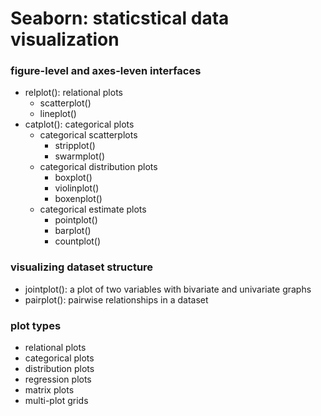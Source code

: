 # Seaborn: staticstical data visualization

### figure-level and axes-leven interfaces
- relplot(): relational plots
    - scatterplot()
    - lineplot()
- catplot(): categorical plots
    - categorical scatterplots
        - stripplot()
        - swarmplot()
    - categorical distribution plots
        - boxplot()
        - violinplot()
        - boxenplot()
    - categorical estimate plots
        - pointplot()
        - barplot()
        - countplot()

### visualizing dataset structure
- jointplot(): a plot of two variables with bivariate and univariate graphs
- pairplot(): pairwise relationships in a dataset

### plot types
- relational plots
- categorical plots
- distribution plots
- regression plots
- matrix plots
- multi-plot grids